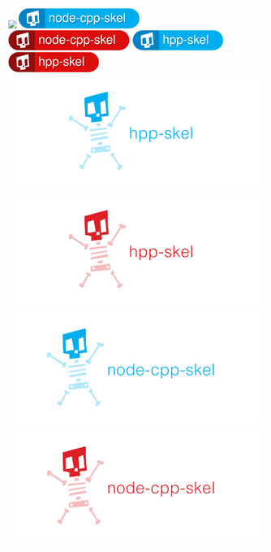 ![](https://travis-ci.org/mapbox/node-cpp-skel.svg?branch=master)
![](node-cpp-skel-badge_blue.svg)
![](node-cpp-skel-badge_red.svg)
![](hpp-skel-badge_blue.svg)
![](hpp-skel-badge_red.svg)
![](hpp-skel-readme_blue.png)
![](hpp-skel-readme_red.png)
![](node-cpp-skel-readme_blue.png)
![](node-cpp-skel-readme_red.png)
